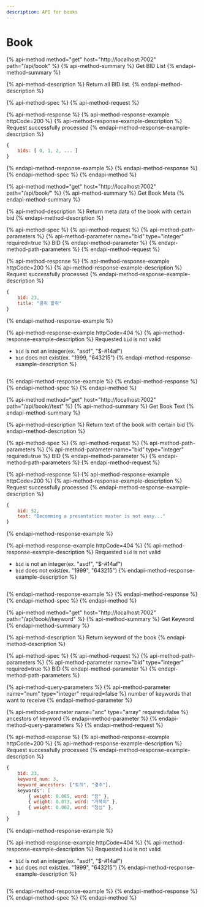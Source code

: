 ```yaml
---
description: API for books
---
```


# Book

{% api-method method="get" host="http://localhost:7002" path="/api/book" %}
{% api-method-summary %}
Get BID List
{% endapi-method-summary %}

{% api-method-description %}
Return all BID list.
{% endapi-method-description %}

{% api-method-spec %}
{% api-method-request %}

{% api-method-response %}
{% api-method-response-example httpCode=200 %}
{% api-method-response-example-description %}
Request successfully processed
{% endapi-method-response-example-description %}

```javascript
{
    bids: [ 0, 1, 2, ... ]
}
```
{% endapi-method-response-example %}
{% endapi-method-response %}
{% endapi-method-spec %}
{% endapi-method %}

{% api-method method="get" host="http://localhost:7002" path="/api/book/<bid>" %}
{% api-method-summary %}
Get Book Meta
{% endapi-method-summary %}

{% api-method-description %}
Return meta data of the book with certain bid
{% endapi-method-description %}

{% api-method-spec %}
{% api-method-request %}
{% api-method-path-parameters %}
{% api-method-parameter name="bid" type="integer" required=true %}
BID
{% endapi-method-parameter %}
{% endapi-method-path-parameters %}
{% endapi-method-request %}

{% api-method-response %}
{% api-method-response-example httpCode=200 %}
{% api-method-response-example-description %}
Request successfully processed
{% endapi-method-response-example-description %}

```javascript
{
    bid: 23,
    title: "콩쥐 팥쥐"
}
```
{% endapi-method-response-example %}

{% api-method-response-example httpCode=404 %}
{% api-method-response-example-description %}
Requested `bid` is not valid  
- `bid` is not an integer\(ex. "asdf", "$-\#14af"\)  
- `bid` does not exist\(ex. "1999, "643215"\)
{% endapi-method-response-example-description %}

```javascript

```
{% endapi-method-response-example %}
{% endapi-method-response %}
{% endapi-method-spec %}
{% endapi-method %}

{% api-method method="get" host="http://localhost:7002" path="/api/book/<bid>/text" %}
{% api-method-summary %}
Get Book Text
{% endapi-method-summary %}

{% api-method-description %}
Return text of the book with certain bid
{% endapi-method-description %}

{% api-method-spec %}
{% api-method-request %}
{% api-method-path-parameters %}
{% api-method-parameter name="bid" type="integer" required=true %}
BID
{% endapi-method-parameter %}
{% endapi-method-path-parameters %}
{% endapi-method-request %}

{% api-method-response %}
{% api-method-response-example httpCode=200 %}
{% api-method-response-example-description %}
Request successfully processed
{% endapi-method-response-example-description %}

```javascript
{
    bid: 52,
    text: "Becomming a presentation master is not easy..."    
}
```
{% endapi-method-response-example %}

{% api-method-response-example httpCode=404 %}
{% api-method-response-example-description %}
Requested `bid` is not valid  
- `bid` is not an integer\(ex. "asdf", "$-\#14af"\)  
- `bid` does not exist\(ex. "1999", "643215"\)
{% endapi-method-response-example-description %}

```javascript

```
{% endapi-method-response-example %}
{% endapi-method-response %}
{% endapi-method-spec %}
{% endapi-method %}

{% api-method method="get" host="http://localhost:7002" path="/api/book/<bid>/keyword" %}
{% api-method-summary %}
Get Keyword
{% endapi-method-summary %}

{% api-method-description %}
Return keyword of the book
{% endapi-method-description %}

{% api-method-spec %}
{% api-method-request %}
{% api-method-path-parameters %}
{% api-method-parameter name="bid" type="integer" required=true %}
BID
{% endapi-method-parameter %}
{% endapi-method-path-parameters %}

{% api-method-query-parameters %}
{% api-method-parameter name="num" type="integer" required=false %}
number of keywords that want to receive
{% endapi-method-parameter %}

{% api-method-parameter name="anc" type="array" required=false %}
ancestors of keyword
{% endapi-method-parameter %}
{% endapi-method-query-parameters %}
{% endapi-method-request %}

{% api-method-response %}
{% api-method-response-example httpCode=200 %}
{% api-method-response-example-description %}
Request successfully processed
{% endapi-method-response-example-description %}

```javascript
{
    bid: 23,
    keyword_num: 3,
    keyword_ancestors: ["토끼", "경주"],
    keywords": [
        { weight: 0.085, word: "잠" },
        { weight: 0.073, word: "거북이" },
        { weight: 0.002, word: "점심" },
    ]
}
```
{% endapi-method-response-example %}

{% api-method-response-example httpCode=404 %}
{% api-method-response-example-description %}
Requested `bid` is not valid  
- `bid` is not an integer\(ex. "asdf", "$-\#14af"\)  
- `bid` does not exist\(ex. "1999", "643215"\)
{% endapi-method-response-example-description %}

```javascript

```
{% endapi-method-response-example %}
{% endapi-method-response %}
{% endapi-method-spec %}
{% endapi-method %}


